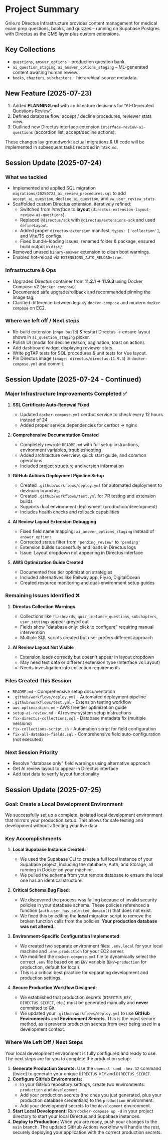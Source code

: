 # Project Summary

Grile.ro Directus Infrastructure provides content management for medical exam prep questions, books, and quizzes – running on Supabase Postgres with Directus as the CMS layer plus custom extensions.

## Key Collections
- `questions`, `answer_options` – production question bank.
- `ai_question_staging`, `ai_answer_options_staging` – ML-generated content awaiting human review.
- `books`, `chapters`, `subchapters` – hierarchical source metadata.

## New Feature (2025-07-23)
1. Added **PLANNING.md** with architecture decisions for “AI-Generated Questions Review”.
2. Defined database flow: accept / decline procedures, reviewer stats view.
3. Outlined new Directus interface extension `interface-review-ai-questions` (accordion list, accept/decline actions).

These changes lay groundwork; actual migrations & UI code will be implemented in subsequent tasks recorded in `TASK.md`. 

## Session Update (2025-07-24)

### What we tackled
- Implemented and applied SQL migration `migrations/20250723_ai_review_procedures.sql` to add `accept_ai_question`, `decline_ai_question`, and `vw_user_review_stats`.
- Scaffolded custom Directus extension, iteratively refined:
  - Switched from *interface* to **layout** (`directus-extension-layout-review-ai-questions`).
  - Replaced `@directus/sdk` with `@directus/extensions-sdk` and used `defineLayout`.
  - Added proper `directus:extension` manifest, `types: ['collection']`, and Vite/TS configs.
  - Fixed bundle-loading issues, renamed folder & package, ensured build output in `dist/`.
- Removed unused `binary-answer` extension to clean boot warnings.
- Enabled hot-reload via `EXTENSIONS_AUTO_RELOAD=true`.

### Infrastructure & Ops
- Upgraded Directus container from **11.2.1 → 11.9.3** using Docker Compose v2 (`docker compose`).
- Documented safe upgrade/rollback and recommended pinning the image tag.
- Clarified difference between legacy `docker-compose` and modern `docker compose` on EC2.

### Where we left off / Next steps
- Re-build extension (`pnpm build`) & restart Directus → ensure layout shows in `ai_question_staging` picker.
- Polish UI (modal for decline reason, pagination, toast on action).
- Add dashboard widget displaying reviewer stats.
- Write pgTAP tests for SQL procedures & unit tests for Vue layout.
- Pin Directus image (`image: directus/directus:11.9.3`) in `docker-compose.yml` and commit.

## Session Update (2025-07-24 - Continued)

### Major Infrastructure Improvements Completed ✅
1. **SSL Certificate Auto-Renewal Fixed**
   - Updated `docker-compose.yml` certbot service to check every 12 hours instead of 24
   - Added proper service dependencies for certbot → nginx

2. **Comprehensive Documentation Created**
   - Completely rewrote `README.md` with full setup instructions, environment variables, troubleshooting
   - Added architecture overview, quick start guide, and common operations
   - Included project structure and version information

3. **GitHub Actions Deployment Pipeline Setup**
   - Created `.github/workflows/deploy.yml` for automated deployment to dev/main branches
   - Created `.github/workflows/test.yml` for PR testing and extension builds
   - Supports dual environment deployment (production/development)
   - Includes health checks and rollback capabilities

4. **AI Review Layout Extension Debugging**
   - Fixed field name mapping: `ai_answer_options_staging` instead of `answer_options`
   - Corrected status filter from `'pending_review'` to `'pending'`
   - Extension builds successfully and loads in Directus logs
   - Issue: Layout dropdown not appearing in Directus interface

5. **AWS Optimization Guide Created**
   - Documented free tier optimization strategies
   - Included alternatives like Railway.app, Fly.io, DigitalOcean
   - Created resource monitoring and dual-environment setup guides

### Remaining Issues Identified ❌
1. **Directus Collection Warnings**
   - Collections like `flashcards`, `quiz_instance_questions`, `subchapters`, `user_settings` appear greyed out
   - Fields show "database only: click to configure" requiring manual intervention
   - Multiple SQL scripts created but user prefers different approach

2. **AI Review Layout Not Visible**
   - Extension loads correctly but doesn't appear in layout dropdown
   - May need test data or different extension type (Interface vs Layout)
   - Needs investigation into collection requirements

### Files Created This Session
- `README.md` - Comprehensive setup documentation
- `.github/workflows/deploy.yml` - Automated deployment pipeline
- `.github/workflows/test.yml` - Extension testing workflow
- `aws-optimization.md` - AWS free tier optimization guide
- `setup-ai-review.md` - AI review system setup instructions
- `fix-directus-collections.sql` - Database metadata fix (multiple versions)
- `fix-collections-script.sh` - Automation script for field configuration
- `fix-all-database-fields.sql` - Comprehensive field auto-configuration (not executed)

### Next Session Priority
- Resolve "database only" field warnings using alternative approach
- Get AI review layout to appear in Directus interface
- Add test data to verify layout functionality

## Session Update (2025-07-25)

### Goal: Create a Local Development Environment

We successfully set up a complete, isolated local development environment that mirrors your production setup. This allows for safe testing and development without affecting your live data.

### Key Accomplishments

1.  **Local Supabase Instance Created:**
    *   We used the Supabase CLI to create a full local instance of your Supabase project, including the database, Auth, and Storage, all running in Docker on your machine.
    *   We pulled the schema from your remote database to ensure the local one has an identical structure.

2.  **Critical Schema Bug Fixed:**
    *   We discovered the process was failing because of invalid security policies in your database schema. These policies referenced a function (`auth.user_has_selected_domain()`) that does not exist.
    *   We fixed this by editing the **local** migration script to remove the broken function calls from the policies. **Your production database was not altered.**

3.  **Environment-Specific Configuration Implemented:**
    *   We created two separate environment files: `.env.local` for your local machine and `.env.production` for your EC2 server.
    *   We modified the `docker-compose.yml` file to dynamically select the correct `.env` file based on an `ENV` variable (`ENV=production` for production, default for local).
    *   This is a critical best practice for separating development and production settings.

4.  **Secure Production Workflow Designed:**
    *   We established that production secrets (`DIRECTUS_KEY`, `DIRECTUS_SECRET`, etc.) must be generated manually and **never** committed to Git.
    *   We updated your `.github/workflows/deploy.yml` to use **GitHub Environments** and **Environment Secrets**. This is the most secure method, as it prevents production secrets from ever being used in a development context.

### Where We Left Off / Next Steps

Your local development environment is fully configured and ready to use. The next steps are for you to complete the production setup:

1.  **Generate Production Secrets:** Use the `openssl rand -hex 32` command (twice) to generate your unique `DIRECTUS_KEY` and `DIRECTUS_SECRET`.
2.  **Configure GitHub Environments:**
    *   In your GitHub repository settings, create two environments: `production` and `development`.
    *   Add your production secrets (the ones you just generated, plus your production database credentials) to the `production` environment.
    *   Add your development secrets to the `development` environment.
3.  **Start Local Development:** Run `docker-compose up -d` in your project directory to start your local Directus and Supabase instances.
4.  **Deploy to Production:** When you are ready, push your changes to the `main` branch. The updated GitHub Actions workflow will handle the rest, securely deploying your application with the correct production secrets.
